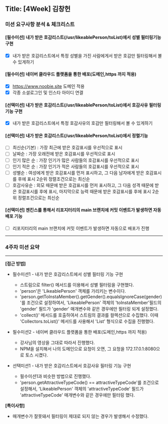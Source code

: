 ## Title: [4Week] 김창헌
### 미션 요구사항 분석 & 체크리스트
#### [필수미션] 내가 받은 호감리스트(/usr/likeablePerson/toList)에서 성별 필터링기능 구현
- [x] 내가 받은 호감리스트에서 특정 성별을 가진 사람에게서 받은 호감만 필터링해서 볼 수 있게하기

#### [필수미션] 네이버 클라우드 플랫폼을 통한 배포(도메인,https 까지 적용)
- [x] https://www.noobie.site 도메인 적용
- [x] 각종 소셜로그인 및 인스타 아이디 연결

#### [선택미션] 내가 받은 호감리스트(/usr/likeablePerson/toList)에서 호감사유 필터링기능 구현
- [x] 내가 받은 호감리스트에서 특정 호감사유의 호감만 필터링해서 볼 수 있게하기

#### [선택미션] 내가 받은 호감리스트(/usr/likeablePerson/toList)에서 정렬기능
- [ ] 최신순(기본) : 가장 최근에 받은 호감표시를 우선적으로 표시
- [ ] 날짜순 : 가장 오래전에 받은 호감표시를 우선적으로 표시
- [ ] 인기 많은 순 : 가장 인기가 많은 사람들의 호감표시를 우선적으로 표시
- [ ] 인기 적은 순 : 가장 인기가 적은 사람들의 호감표시를 우선적으로 표시
- [ ] 성별순 : 여성에게 받은 호감표시를 먼저 표시하고, 그 다음 남자에게 받은 호감표시를 후에 표시 2순위 정렬조건으로는 최신순
- [ ] 호감사유순 : 외모 때문에 받은 호감표시를 먼저 표시하고, 그 다음 성격 때문에 받은 호감표시를 후에 표시, 마지막으로 능력 때문에 받은 호감표시를 후에 표시
  2순위 정렬조건으로는 최신순

#### [선택미션] 젠킨스를 통해서 리포지터리의 main 브랜치에 커밋 이벤트가 발생하면 자동 배포 기능
- [ ] 리포지터리의 main 브랜치에 커밋 이벤트가 발생하면 자동으로 배포가 진행

---





### 4주차 미션 요약

---

**[접근 방법]**
- 필수미션1 - 내가 받은 호감리스트에서 성별 필터링 기능 구현
  - 스트림으로 filter() 메서드를 이용해서 성별 필터링을 구현했다.
  - 'person'은 'LikeablePerson' 객체를 가리키는 변수이다.
  - 'person.getToInstaMember().getGender().equalsIgnoreCase(gender)'를 조건으로 설정하여서, 'LikeablePerson' 객체의 'toInstaMember'필드의 'gender' 필드가 'gender' 매개변수와 같은 경우에만 필터링 되게 설정했다.
  - 'collect()' 메서드를 호출하여서 스트림의 결과를 컬렉션으로 수집했다. 이때 'Collectors.toList()' 메서드를 사용해서 'List<LikeablePerson>' 형식으로 수집을 진행했다.
- 필수미션2 - 네이버 클라우드 플랫폼을 통한 배포(도메인,https 까지 적용)
  - 강사님의 영상을 그대로 따라서 진행했다.
  - NPM을 설치해서 나의 도메인으로 요청이 오면, 그 요청을 172.17.0.1:8080으로 토스 시켰다.


- 선택미션1 - 내가 받은 호감리스트에서 호감사유 필터링 기능 구현
  - 필수미션1과 비슷한 방법으로 진행했다.
  - 'person.getAttractiveTypeCode() == attractiveTypeCode'를 조건으로 설정해서, 'LikeablePerson' 객체의 'attractiveTypeCode' 필드가 'attractiveTypeCode' 매개변수와 같은 경우에만 필터링 했다.




**[특이사항]**
- 매개변수가 잘못돼서 필터링이 제대로 되지 않는 경우가 발생해서 수정했다.

